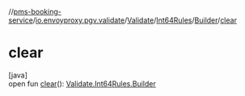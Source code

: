 //[pms-booking-service](../../../../../index.md)/[io.envoyproxy.pgv.validate](../../../index.md)/[Validate](../../index.md)/[Int64Rules](../index.md)/[Builder](index.md)/[clear](clear.md)

# clear

[java]\
open fun [clear](clear.md)(): [Validate.Int64Rules.Builder](index.md)
